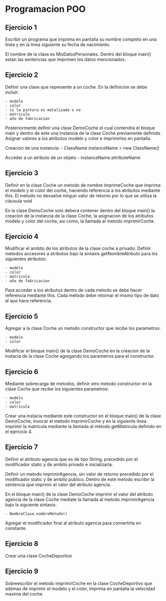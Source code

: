 # Programacion POO

## Ejercicio 1

Escribir un programa que imprima en pantalla su nombre completo en una linea y en la linea siguiente su fecha de nacimiento.

El nombre de la clase es MisDatosPersonales. Dentro del bloque main() estan las sentencias que imprimen los datos mencionados. 

## Ejercicio 2

Definir una clase que represente a un coche. En la definicion se debe incluir:

	- modelo
	- color
	- si la pintura es metalizada o no
	- matricula
	- año de fabricacion

Posteriormente definir una clase DemoCoche el cual contendra el bloque main y dentro de este una instancia de la clase Coche previamente definida. Asignar valores a los atributos modelo y color e imprimirlos en pantalla.

Creacion de una instancia:
	- ClassName instanceName = new ClassName()

Acceder a un atributo de un objeto
	- instanceName.attributeName

## Ejercicio 3

Definir en la clase Coche un metodo de nombre imprimeCoche que imprima el modelo y el color del coche, haciendo referencia a los atributos mediante this.
El metodo no devuelve ningun valor de retorno por lo que se utiliza la clausula void

En la clase DemoCoche solo debera contener dentro del bloque main() la creacion de la instancia de la clase Coche, la asignacion de los atributos modelo y color del coche, asi como, la llamada al metodo imprimirCoche.

## Ejercicio 4

Modificar el ambito de los atributos de la clase coche a privado. Definir metodos accesores a atributos bajo la sintaxis getNombreAtributo para los siguientes atributos:

	- modelo
	- color
	- matricula
	- año de fabricacion

Para acceder a los atributos dentro de cada metodo se debe hacer referencia mediante this.
Cada metodo debe retornar el mismo tipo de dato al que hace referencia.

## Ejercicio 5

Agregar a la clase Coche un metodo constructor que recibe los parametros:
	
	- modelo
	- color

Modificar el bloque main() de la clase DemoCoche en la creacion de la instacia de la clase Coche agregando los parametros para el constructor.

## Ejercicio 6

Mediante sobrecarga de metodos, definir otro metodo constructor en la clase Coche que recibe los siguientes parametros:

	- modelo
	- color
	- matricula

Crear una instacia mediante este constructor en el bloque main() de la clase DemoCoche, invocar el metodo imprimirCoche y en la siguiente linea imprimir la matricula mediante la llamada al metodo getMatricula definido en el ejercicio 4.

## Ejercicio 7

Definir el atributo agencia que es de tipo String, precedido por el modificador static y de ambito privado e inicializarla.

Definir un metodo imprimirAgencia, sin valor de retorno precedido por el modificador static y de ambito publico. Dentro de este metodo escribir la sentencia que imprimir el valor del atributo agencia.

En el bloque main() de la clase DemoCoche imprimir el valor del atributo agencia de la clase Coche mediate la llamada al metodo imprimirAgencia bajo la siguiente sintaxis:

	- NombreClase.nombreMetodo()

Agregar el modificador final al atributo agencia para convertirla en constante.

## Ejercicio 8

Crear una clase CocheDeportivo


## Ejercicio 9

Sobreescribir el metodo imprimirCoche en la clase CocheDeportivo que ademas de imprimir el modelo y el color, imprima en pantalla la velocidad maxima del coche

##

